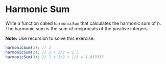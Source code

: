 # Harmonic Sum

Write a function called `harmonicSum` that calculates the harmonic sum of n. The harmonic sum is the sum of reciprocals of the positive integers.

**Note:** Use recursion to solve this exercise.

```javascript
harmonicSum(1); // 1
harmonicSum(2); // 1 + 1/2 = 1.5
harmonicSum(3); // 1 + 1/2 + 1/3 = 1.833333
```
